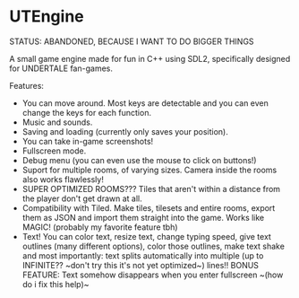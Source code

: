 # UTEngine

STATUS: ABANDONED, BECAUSE I WANT TO DO BIGGER THINGS

A small game engine made for fun in C++ using SDL2, specifically designed for UNDERTALE fan-games.

Features:
* You can move around. Most keys are detectable and you can even change the keys for each function.
* Music and sounds.
* Saving and loading (currently only saves your position).
* You can take in-game screenshots!
* Fullscreen mode.
* Debug menu (you can even use the mouse to click on buttons!)
* Suport for multiple rooms, of varying sizes. Camera inside the rooms also works flawlessly!
* SUPER OPTIMIZED ROOMS??? Tiles that aren't within a distance from the player don't get drawn at all.
* Compatibility with Tiled. Make tiles, tilesets and entire rooms, export them as JSON and import them straight into the game. Works like MAGIC! (probably my favorite feature tbh)
* Text! You can color text, resize text, change typing speed, give text outlines (many different options), color those outlines, make text shake and most importantly: text splits automatically into multiple (up to INFINITE?? ~don't try this it's not yet optimized~) lines!! BONUS FEATURE: Text somehow disappears when you enter fullscreen ~(how do i fix this help)~
